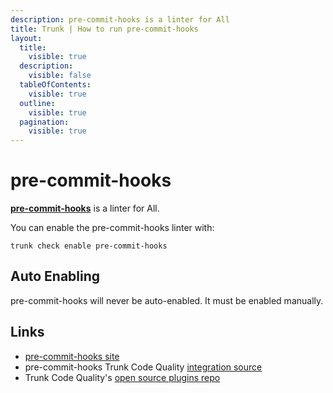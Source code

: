 ```yaml
---
description: pre-commit-hooks is a linter for All
title: Trunk | How to run pre-commit-hooks
layout:
  title:
    visible: true
  description:
    visible: false
  tableOfContents:
    visible: true
  outline:
    visible: true
  pagination:
    visible: true
---
```


# pre-commit-hooks

[**pre-commit-hooks**](https://pre-commit.com/hooks.html) is a linter for All.

You can enable the pre-commit-hooks linter with:

```shell
trunk check enable pre-commit-hooks
```

## Auto Enabling

pre-commit-hooks will never be auto-enabled. It must be enabled manually.





## Links

- [pre-commit-hooks site](https://pre-commit.com/hooks.html)
- pre-commit-hooks Trunk Code Quality [integration source](https://github.com/trunk-io/plugins/tree/main/linters/pre-commit-hooks)
- Trunk Code Quality's [open source plugins repo](https://github.com/trunk-io/plugins/tree/main)

